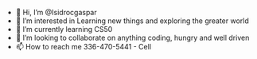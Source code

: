 - 👋 Hi, I’m @Isidrocgaspar
- 👀 I’m interested in Learning new things and exploring the greater world
- 🌱 I’m currently learning  CS50
- 💞️ I’m looking to collaborate on  anything coding, hungry and well driven 
- 📫 How to reach me  336-470-5441 - Cell

<!---
Isidrocgaspar/Isidrocgaspar is a ✨ special ✨ repository because its `README.md` (this file) appears on your GitHub profile.
You can click the Preview link to take a look at your changes.
--->
